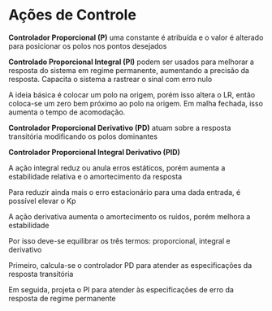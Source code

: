 # Ações de Controle

**Controlador Proporcional (P)** uma constante é atribuída e o valor é alterado para posicionar os polos nos pontos desejados

**Controlado Proporcional Integral (PI)** podem ser usados para melhorar a resposta do sistema em regime permanente, aumentando a precisão da resposta. Capacita o sistema a rastrear o sinal com erro nulo

A ideia básica é colocar um polo na origem, porém isso altera o LR, então coloca-se um zero bem próximo ao polo na origem. Em malha fechada, isso aumenta o tempo de acomodação.

**Controlador Proporcional Derivativo (PD)** atuam sobre a resposta transitória modificando os polos dominantes

**Controlador Proporcional Integral Derivativo (PID)** 

A ação integral reduz ou anula erros estáticos, porém aumenta a estabilidade relativa e o amortecimento da resposta 

Para reduzir ainda mais o erro estacionário para uma dada entrada, é possível elevar o Kp

A  ação derivativa aumenta o amortecimento os ruídos, porém melhora a estabilidade

Por isso deve-se equilibrar os três termos: proporcional, integral e derivativo

Primeiro, calcula-se o controlador PD para atender as especificações da resposta transitória

Em seguida, projeta o PI para atender às especificações de erro da resposta de regime permanente

